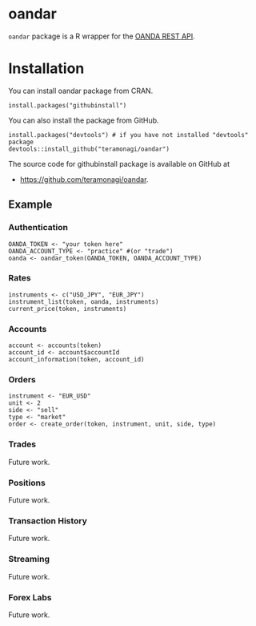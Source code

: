 # oandar
`oandar` package is a R wrapper for the [OANDA REST API](http://developer.oanda.com/rest-live/introduction/).

# Installation

You can install oandar package from CRAN.
```
install.packages("githubinstall")
```
You can also install the package from GitHub.

```
install.packages("devtools") # if you have not installed "devtools" package
devtools::install_github("teramonagi/oandar")
```
The source code for githubinstall package is available on GitHub at

- https://github.com/teramonagi/oandar.

## Example
### Authentication

```
OANDA_TOKEN <- "your token here"
OANDA_ACCOUNT_TYPE <- "practice" #(or "trade")
oanda <- oandar_token(OANDA_TOKEN, OANDA_ACCOUNT_TYPE)
```


### Rates
```
instruments <- c("USD_JPY", "EUR_JPY")
instrument_list(token, oanda, instruments)
current_price(token, instruments)
```

### Accounts
```
account <- accounts(token)
account_id <- account$accountId
account_information(token, account_id)
```

### Orders
```
instrument <- "EUR_USD"
unit <- 2
side <- "sell"
type <- "market"
order <- create_order(token, instrument, unit, side, type)
```

### Trades
Future work.
### Positions
Future work.
### Transaction History
Future work.
### Streaming
Future work.
### Forex Labs
Future work.
